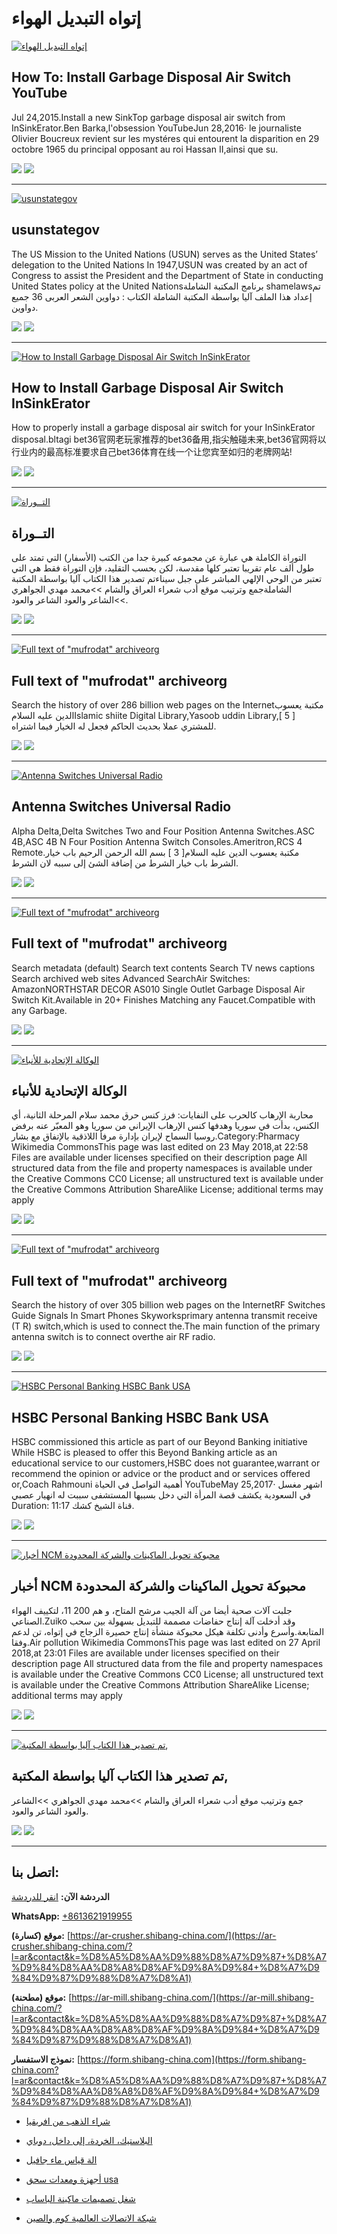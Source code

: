 # إتواه التبديل الهواء

<a href="https://swt.shibang-china.com/?l=ar&img&k=%D8%A5%D8%AA%D9%88%D8%A7%D9%87+%D8%A7%D9%84%D8%AA%D8%A8%D8%AF%D9%8A%D9%84+%D8%A7%D9%84%D9%87%D9%88%D8%A7%D8%A1" target="_blank">![إتواه التبديل الهواء](http://static.shibang-china.com/all-800x300/443.jpg)</a>

## How To: Install Garbage Disposal Air Switch YouTube
Jul 24,2015.Install a new SinkTop garbage disposal air switch from InSinkErator.Ben Barka,l'obsession YouTubeJun 28,2016&#0183;&#32;le journaliste Olivier Boucreux revient sur les mystéres qui entourent la disparition en 29 octobre 1965 du principal opposant au roi Hassan II,ainsi que su.


<a href="https://whatsapp.shibangsoft.com/WhatsApp.php" target="_blank" title="WhatsApp">![](http://static.shibang-china.com/icon/whatsapp.png)</a> <a href="https://swt.shibang-china.com/?l=ar&icon&k=%D8%A5%D8%AA%D9%88%D8%A7%D9%87+%D8%A7%D9%84%D8%AA%D8%A8%D8%AF%D9%8A%D9%84+%D8%A7%D9%84%D9%87%D9%88%D8%A7%D8%A1" target="_blank">![](http://static.shibang-china.com/icon/chat-ar.png)</a>

---

<a href="https://swt.shibang-china.com/?l=ar&img&k=%D8%A5%D8%AA%D9%88%D8%A7%D9%87+%D8%A7%D9%84%D8%AA%D8%A8%D8%AF%D9%8A%D9%84+%D8%A7%D9%84%D9%87%D9%88%D8%A7%D8%A1" target="_blank">![usunstategov](http://static.shibang-china.com/all-800x300/1084.jpg)</a>

## usunstategov
The US Mission to the United Nations (USUN) serves as the United States’ delegation to the United Nations In 1947,USUN was created by an act of Congress to assist the President and the Department of State in conducting United States policy at the United Nationsبرنامج المكتبة الشاملة shamelawsتم إعداد هذا الملف آليا بواسطة المكتبة الشاملة الكتاب : دواوين الشعر العربى 36 جميع دواوين.


<a href="https://whatsapp.shibangsoft.com/WhatsApp.php" target="_blank" title="WhatsApp">![](http://static.shibang-china.com/icon/whatsapp.png)</a> <a href="https://swt.shibang-china.com/?l=ar&icon&k=%D8%A5%D8%AA%D9%88%D8%A7%D9%87+%D8%A7%D9%84%D8%AA%D8%A8%D8%AF%D9%8A%D9%84+%D8%A7%D9%84%D9%87%D9%88%D8%A7%D8%A1" target="_blank">![](http://static.shibang-china.com/icon/chat-ar.png)</a>

---

<a href="https://swt.shibang-china.com/?l=ar&img&k=%D8%A5%D8%AA%D9%88%D8%A7%D9%87+%D8%A7%D9%84%D8%AA%D8%A8%D8%AF%D9%8A%D9%84+%D8%A7%D9%84%D9%87%D9%88%D8%A7%D8%A1" target="_blank">![How to Install Garbage Disposal Air Switch InSinkErator](http://static.shibang-china.com/all-800x300/56.jpg)</a>

## How to Install Garbage Disposal Air Switch InSinkErator
How to properly install a garbage disposal air switch for your InSinkErator disposal.bltagi bet36官网老玩家推荐的bet36备用,指尖触碰未来,bet36官网将以行业内的最高标准要求自己bet36体育在线一个让您宾至如归的老牌网站!


<a href="https://whatsapp.shibangsoft.com/WhatsApp.php" target="_blank" title="WhatsApp">![](http://static.shibang-china.com/icon/whatsapp.png)</a> <a href="https://swt.shibang-china.com/?l=ar&icon&k=%D8%A5%D8%AA%D9%88%D8%A7%D9%87+%D8%A7%D9%84%D8%AA%D8%A8%D8%AF%D9%8A%D9%84+%D8%A7%D9%84%D9%87%D9%88%D8%A7%D8%A1" target="_blank">![](http://static.shibang-china.com/icon/chat-ar.png)</a>

---

<a href="https://swt.shibang-china.com/?l=ar&img&k=%D8%A5%D8%AA%D9%88%D8%A7%D9%87+%D8%A7%D9%84%D8%AA%D8%A8%D8%AF%D9%8A%D9%84+%D8%A7%D9%84%D9%87%D9%88%D8%A7%D8%A1" target="_blank">![التــوراة](http://static.shibang-china.com/all-800x300/888.jpg)</a>

## التــوراة
التوراة الكاملة هي عبارة عن مجموعه كبيرة جدا من الكتب (الأسفار) التي تمتد على طول ألف عام تقريبا تعتبر كلها مقدسة، لكن بحسب التقليد، فإن التوراة فقط هي التي تعتبر من الوحي الإلهي المباشر على جبل سيناءتم تصدير هذا الكتاب آليا بواسطة المكتبة الشاملةجمع وترتيب موقع أدب شعراء العراق والشام &gt;>محمد مهدي الجواهري &gt;>الشاعر والعود الشاعر والعود.


<a href="https://whatsapp.shibangsoft.com/WhatsApp.php" target="_blank" title="WhatsApp">![](http://static.shibang-china.com/icon/whatsapp.png)</a> <a href="https://swt.shibang-china.com/?l=ar&icon&k=%D8%A5%D8%AA%D9%88%D8%A7%D9%87+%D8%A7%D9%84%D8%AA%D8%A8%D8%AF%D9%8A%D9%84+%D8%A7%D9%84%D9%87%D9%88%D8%A7%D8%A1" target="_blank">![](http://static.shibang-china.com/icon/chat-ar.png)</a>

---

<a href="https://swt.shibang-china.com/?l=ar&img&k=%D8%A5%D8%AA%D9%88%D8%A7%D9%87+%D8%A7%D9%84%D8%AA%D8%A8%D8%AF%D9%8A%D9%84+%D8%A7%D9%84%D9%87%D9%88%D8%A7%D8%A1" target="_blank">![Full text of "mufrodat" archiveorg](http://static.shibang-china.com/all-800x300/501.jpg)</a>

## Full text of "mufrodat" archiveorg
Search the history of over 286 billion web pages on the Internetمكتبة يعسوب الدين عليه السلامIslamic shiite Digital Library,Yasoob uddin Library,[ 5 ] للمشتري عملا بحديث الحاكم فجعل له الخيار فيما اشتراه.


<a href="https://whatsapp.shibangsoft.com/WhatsApp.php" target="_blank" title="WhatsApp">![](http://static.shibang-china.com/icon/whatsapp.png)</a> <a href="https://swt.shibang-china.com/?l=ar&icon&k=%D8%A5%D8%AA%D9%88%D8%A7%D9%87+%D8%A7%D9%84%D8%AA%D8%A8%D8%AF%D9%8A%D9%84+%D8%A7%D9%84%D9%87%D9%88%D8%A7%D8%A1" target="_blank">![](http://static.shibang-china.com/icon/chat-ar.png)</a>

---

<a href="https://swt.shibang-china.com/?l=ar&img&k=%D8%A5%D8%AA%D9%88%D8%A7%D9%87+%D8%A7%D9%84%D8%AA%D8%A8%D8%AF%D9%8A%D9%84+%D8%A7%D9%84%D9%87%D9%88%D8%A7%D8%A1" target="_blank">![Antenna Switches Universal Radio](http://static.shibang-china.com/all-800x300/778.jpg)</a>

## Antenna Switches Universal Radio
Alpha Delta,Delta Switches Two and Four Position Antenna Switches.ASC 4B,ASC 4B N Four Position Antenna Switch Consoles.Ameritron,RCS 4 Remote.مكتبة يعسوب الدين عليه السلام[ 3 ] بسم الله الرحمن الرحيم باب خيار الشرط باب خيار الشرط من إضافة الشئ إلى سببه لان الشرط.


<a href="https://whatsapp.shibangsoft.com/WhatsApp.php" target="_blank" title="WhatsApp">![](http://static.shibang-china.com/icon/whatsapp.png)</a> <a href="https://swt.shibang-china.com/?l=ar&icon&k=%D8%A5%D8%AA%D9%88%D8%A7%D9%87+%D8%A7%D9%84%D8%AA%D8%A8%D8%AF%D9%8A%D9%84+%D8%A7%D9%84%D9%87%D9%88%D8%A7%D8%A1" target="_blank">![](http://static.shibang-china.com/icon/chat-ar.png)</a>

---

<a href="https://swt.shibang-china.com/?l=ar&img&k=%D8%A5%D8%AA%D9%88%D8%A7%D9%87+%D8%A7%D9%84%D8%AA%D8%A8%D8%AF%D9%8A%D9%84+%D8%A7%D9%84%D9%87%D9%88%D8%A7%D8%A1" target="_blank">![Full text of "mufrodat" archiveorg](http://static.shibang-china.com/all-800x300/399.jpg)</a>

## Full text of "mufrodat" archiveorg
Search metadata (default) Search text contents Search TV news captions Search archived web sites Advanced SearchAir Switches: AmazonNORTHSTAR DECOR AS010 Single Outlet Garbage Disposal Air Switch Kit.Available in 20+ Finishes Matching any Faucet.Compatible with any Garbage.


<a href="https://whatsapp.shibangsoft.com/WhatsApp.php" target="_blank" title="WhatsApp">![](http://static.shibang-china.com/icon/whatsapp.png)</a> <a href="https://swt.shibang-china.com/?l=ar&icon&k=%D8%A5%D8%AA%D9%88%D8%A7%D9%87+%D8%A7%D9%84%D8%AA%D8%A8%D8%AF%D9%8A%D9%84+%D8%A7%D9%84%D9%87%D9%88%D8%A7%D8%A1" target="_blank">![](http://static.shibang-china.com/icon/chat-ar.png)</a>

---

<a href="https://swt.shibang-china.com/?l=ar&img&k=%D8%A5%D8%AA%D9%88%D8%A7%D9%87+%D8%A7%D9%84%D8%AA%D8%A8%D8%AF%D9%8A%D9%84+%D8%A7%D9%84%D9%87%D9%88%D8%A7%D8%A1" target="_blank">![الوكالة الإتحادية للأنباء](http://static.shibang-china.com/all-800x300/803.jpg)</a>

## الوكالة الإتحادية للأنباء
محاربة الإرهاب كالحرب على النفايات: فرز كنس حرق محمد سلام المرحلة الثانية، أي الكنس، بدأت في سوريا وهدفها كنس الإرهاب الإيراني من سوريا وهو المعبّر عنه برفض روسيا السماح لإيران بإدارة مرفأ اللاذقية بالإتفاق مع بشار.Category:Pharmacy Wikimedia CommonsThis page was last edited on 23 May 2018,at 22:58 Files are available under licenses specified on their description page All structured data from the file and property namespaces is available under the Creative Commons CC0 License; all unstructured text is available under the Creative Commons Attribution ShareAlike License; additional terms may apply


<a href="https://whatsapp.shibangsoft.com/WhatsApp.php" target="_blank" title="WhatsApp">![](http://static.shibang-china.com/icon/whatsapp.png)</a> <a href="https://swt.shibang-china.com/?l=ar&icon&k=%D8%A5%D8%AA%D9%88%D8%A7%D9%87+%D8%A7%D9%84%D8%AA%D8%A8%D8%AF%D9%8A%D9%84+%D8%A7%D9%84%D9%87%D9%88%D8%A7%D8%A1" target="_blank">![](http://static.shibang-china.com/icon/chat-ar.png)</a>

---

<a href="https://swt.shibang-china.com/?l=ar&img&k=%D8%A5%D8%AA%D9%88%D8%A7%D9%87+%D8%A7%D9%84%D8%AA%D8%A8%D8%AF%D9%8A%D9%84+%D8%A7%D9%84%D9%87%D9%88%D8%A7%D8%A1" target="_blank">![Full text of "mufrodat" archiveorg](http://static.shibang-china.com/all-800x300/683.jpg)</a>

## Full text of "mufrodat" archiveorg
Search the history of over 305 billion web pages on the InternetRF Switches Guide Signals In Smart Phones Skyworksprimary antenna transmit receive (T R) switch,which is used to connect the.The main function of the primary antenna switch is to connect overthe air RF radio.


<a href="https://whatsapp.shibangsoft.com/WhatsApp.php" target="_blank" title="WhatsApp">![](http://static.shibang-china.com/icon/whatsapp.png)</a> <a href="https://swt.shibang-china.com/?l=ar&icon&k=%D8%A5%D8%AA%D9%88%D8%A7%D9%87+%D8%A7%D9%84%D8%AA%D8%A8%D8%AF%D9%8A%D9%84+%D8%A7%D9%84%D9%87%D9%88%D8%A7%D8%A1" target="_blank">![](http://static.shibang-china.com/icon/chat-ar.png)</a>

---

<a href="https://swt.shibang-china.com/?l=ar&img&k=%D8%A5%D8%AA%D9%88%D8%A7%D9%87+%D8%A7%D9%84%D8%AA%D8%A8%D8%AF%D9%8A%D9%84+%D8%A7%D9%84%D9%87%D9%88%D8%A7%D8%A1" target="_blank">![HSBC Personal Banking HSBC Bank USA](http://static.shibang-china.com/all-800x300/1215.jpg)</a>

## HSBC Personal Banking HSBC Bank USA
HSBC commissioned this article as part of our Beyond Banking initiative While HSBC is pleased to offer this Beyond Banking article as an educational service to our customers,HSBC does not guarantee,warrant or recommend the opinion or advice or the product and or services offered or,‫أهمية التواصل في الحياة Coach Rahmouni‬‎ YouTubeMay 25,2017&#0183;&#32;اشهر مغسل في السعودية يكشف قصة المرأة التي دخل بسببها المستشفى سببت له انهيار عصبي Duration: 11:17 قناة الشيخ كشك.


<a href="https://whatsapp.shibangsoft.com/WhatsApp.php" target="_blank" title="WhatsApp">![](http://static.shibang-china.com/icon/whatsapp.png)</a> <a href="https://swt.shibang-china.com/?l=ar&icon&k=%D8%A5%D8%AA%D9%88%D8%A7%D9%87+%D8%A7%D9%84%D8%AA%D8%A8%D8%AF%D9%8A%D9%84+%D8%A7%D9%84%D9%87%D9%88%D8%A7%D8%A1" target="_blank">![](http://static.shibang-china.com/icon/chat-ar.png)</a>

---

<a href="https://swt.shibang-china.com/?l=ar&img&k=%D8%A5%D8%AA%D9%88%D8%A7%D9%87+%D8%A7%D9%84%D8%AA%D8%A8%D8%AF%D9%8A%D9%84+%D8%A7%D9%84%D9%87%D9%88%D8%A7%D8%A1" target="_blank">![أخبار NCM محبوكة تحويل الماكينات والشركة المحدودة](http://static.shibang-china.com/all-800x300/1165.jpg)</a>

## أخبار NCM محبوكة تحويل الماكينات والشركة المحدودة
جلبت آلات صحية أيضا من آلة الجيب مرشح المتاح، و هم 200 11، لتكييف الهواء الصناعي.Zuiko وقد أدخلت آلة إنتاج حفاضات مصممة للتبديل بسهولة بين سحب المتابعة.وأسرع وأدنى تكلفة هيكل محبوكة منشأة إنتاج حصيرة الزجاج في إتواه، تن لدعم وفقا.Air pollution Wikimedia CommonsThis page was last edited on 27 April 2018,at 23:01 Files are available under licenses specified on their description page All structured data from the file and property namespaces is available under the Creative Commons CC0 License; all unstructured text is available under the Creative Commons Attribution ShareAlike License; additional terms may apply


<a href="https://whatsapp.shibangsoft.com/WhatsApp.php" target="_blank" title="WhatsApp">![](http://static.shibang-china.com/icon/whatsapp.png)</a> <a href="https://swt.shibang-china.com/?l=ar&icon&k=%D8%A5%D8%AA%D9%88%D8%A7%D9%87+%D8%A7%D9%84%D8%AA%D8%A8%D8%AF%D9%8A%D9%84+%D8%A7%D9%84%D9%87%D9%88%D8%A7%D8%A1" target="_blank">![](http://static.shibang-china.com/icon/chat-ar.png)</a>

---

<a href="https://swt.shibang-china.com/?l=ar&img&k=%D8%A5%D8%AA%D9%88%D8%A7%D9%87+%D8%A7%D9%84%D8%AA%D8%A8%D8%AF%D9%8A%D9%84+%D8%A7%D9%84%D9%87%D9%88%D8%A7%D8%A1" target="_blank">![تم تصدير هذا الكتاب آليا بواسطة المكتبة,](http://static.shibang-china.com/all-800x300/387.jpg)</a>

## تم تصدير هذا الكتاب آليا بواسطة المكتبة,
جمع وترتيب موقع أدب شعراء العراق والشام &gt;>محمد مهدي الجواهري &gt;>الشاعر والعود الشاعر والعود.

<a href="https://whatsapp.shibangsoft.com/WhatsApp.php" target="_blank" title="WhatsApp">![](http://static.shibang-china.com/icon/whatsapp.png)</a> <a href="https://swt.shibang-china.com/?l=ar&icon&k=%D8%A5%D8%AA%D9%88%D8%A7%D9%87+%D8%A7%D9%84%D8%AA%D8%A8%D8%AF%D9%8A%D9%84+%D8%A7%D9%84%D9%87%D9%88%D8%A7%D8%A1" target="_blank">![](http://static.shibang-china.com/icon/chat-ar.png)</a>

---
## اتصل بنا:

**الدردشة الآن:** [انقر للدردشة](https://swt.shibang-china.com?l=ar&contact&k=%D8%A5%D8%AA%D9%88%D8%A7%D9%87+%D8%A7%D9%84%D8%AA%D8%A8%D8%AF%D9%8A%D9%84+%D8%A7%D9%84%D9%87%D9%88%D8%A7%D8%A1)

**WhatsApp:**  [+8613621919955](https://whatsapp.shibangsoft.com/WhatsApp.php)

**موقع (كسارة):** [https://ar-crusher.shibang-china.com/](https://ar-crusher.shibang-china.com/?l=ar&contact&k=%D8%A5%D8%AA%D9%88%D8%A7%D9%87+%D8%A7%D9%84%D8%AA%D8%A8%D8%AF%D9%8A%D9%84+%D8%A7%D9%84%D9%87%D9%88%D8%A7%D8%A1)

**موقع (مطحنة):** [https://ar-mill.shibang-china.com/](https://ar-mill.shibang-china.com/?l=ar&contact&k=%D8%A5%D8%AA%D9%88%D8%A7%D9%87+%D8%A7%D9%84%D8%AA%D8%A8%D8%AF%D9%8A%D9%84+%D8%A7%D9%84%D9%87%D9%88%D8%A7%D8%A1)

**نموذج الاستفسار:** [https://form.shibang-china.com](https://form.shibang-china.com?l=ar&contact&k=%D8%A5%D8%AA%D9%88%D8%A7%D9%87+%D8%A7%D9%84%D8%AA%D8%A8%D8%AF%D9%8A%D9%84+%D8%A7%D9%84%D9%87%D9%88%D8%A7%D8%A1)

* [شراء الذهب من افريقيا](../16/%D8%B4%D8%B1%D8%A7%D8%A1%20%D8%A7%D9%84%D8%B0%D9%87%D8%A8%20%D9%85%D9%86%20%D8%A7%D9%81%D8%B1%D9%8A%D9%82%D9%8A%D8%A7.md)

* [البلاستيك، الخردة، إلى داخل، دوباي](../16/%D8%A7%D9%84%D8%A8%D9%84%D8%A7%D8%B3%D8%AA%D9%8A%D9%83%D8%8C%20%D8%A7%D9%84%D8%AE%D8%B1%D8%AF%D8%A9%D8%8C%20%D8%A5%D9%84%D9%89%20%D8%AF%D8%A7%D8%AE%D9%84%D8%8C%20%D8%AF%D9%88%D8%A8%D8%A7%D9%8A.md)

* [الة قياس ماء جافيل](../19/%D8%A7%D9%84%D8%A9%20%D9%82%D9%8A%D8%A7%D8%B3%20%D9%85%D8%A7%D8%A1%20%D8%AC%D8%A7%D9%81%D9%8A%D9%84.md)

* [أجهزة ومعدات سحق usa](../17/%D8%A3%D8%AC%D9%87%D8%B2%D8%A9%20%D9%88%D9%85%D8%B9%D8%AF%D8%A7%D8%AA%20%D8%B3%D8%AD%D9%82%20usa.md)

* [شغل تصميمات ماكينة الباساب](../18/%D8%B4%D8%BA%D9%84%20%D8%AA%D8%B5%D9%85%D9%8A%D9%85%D8%A7%D8%AA%20%D9%85%D8%A7%D9%83%D9%8A%D9%86%D8%A9%20%D8%A7%D9%84%D8%A8%D8%A7%D8%B3%D8%A7%D8%A8.md)

* [شبكة الاتصالات العالمية كوم والصين](../20/%D8%B4%D8%A8%D9%83%D8%A9%20%D8%A7%D9%84%D8%A7%D8%AA%D8%B5%D8%A7%D9%84%D8%A7%D8%AA%20%D8%A7%D9%84%D8%B9%D8%A7%D9%84%D9%85%D9%8A%D8%A9%20%D9%83%D9%88%D9%85%20%D9%88%D8%A7%D9%84%D8%B5%D9%8A%D9%86.md)